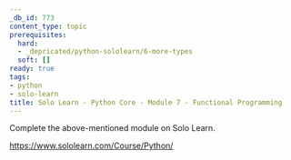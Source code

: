 ```yaml
---
_db_id: 773
content_type: topic
prerequisites:
  hard:
  - _depricated/python-sololearn/6-more-types
  soft: []
ready: true
tags:
- python
- solo-learn
title: Solo Learn - Python Core - Module 7 - Functional Programming
---
```


Complete the above-mentioned module on Solo Learn.

https://www.sololearn.com/Course/Python/